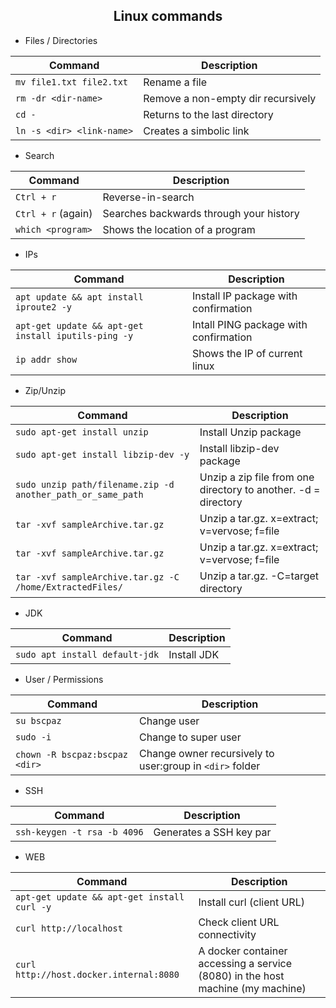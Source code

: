 <h2 align="center">Linux commands</h2>

* Files / Directories

| Command | Description |
| --- | --- |
| `mv file1.txt file2.txt` | Rename a file |
| `rm -dr <dir-name>` | Remove a non-empty dir recursively |
| `cd -` | Returns to the last directory |
| `ln -s <dir> <link-name>`| Creates a simbolic link |


* Search

| Command | Description |
| --- | --- |
| `Ctrl + r` | Reverse-in-search |
| `Ctrl + r` (again) | Searches backwards through your history |
| `which <program>` | Shows the location of a program |


* IPs
 
| Command | Description |
| --- | --- |
| `apt update && apt install iproute2 -y` | Install IP package with confirmation |
| `apt-get update && apt-get install iputils-ping -y` | Intall PING package with confirmation |
| `ip addr show` | Shows the IP of current linux |


* Zip/Unzip

| Command | Description |
| --- | --- |
| `sudo apt-get install unzip` | Install Unzip package |
| `sudo apt-get install libzip-dev -y` | Install libzip-dev package |
| `sudo unzip path/filename.zip -d another_path_or_same_path` | Unzip a zip file from one directory to another. -d = directory |
| `tar -xvf sampleArchive.tar.gz` | Unzip a tar.gz. x=extract; v=vervose; f=file |
| `tar -xvf sampleArchive.tar.gz` | Unzip a tar.gz. x=extract; v=vervose; f=file |
| `tar -xvf sampleArchive.tar.gz -C /home/ExtractedFiles/`| Unzip a tar.gz. -C=target directory |



* JDK

| Command | Description |
| --- | --- |
| `sudo apt install default-jdk` | Install JDK |


* User / Permissions

| Command | Description |
| --- | --- |
| `su bscpaz` | Change user |
| `sudo -i` | Change to super user |
| `chown -R bscpaz:bscpaz <dir>` | Change owner recursively to user:group in `<dir>` folder |


* SSH

| Command | Description |
| --- | --- |
| `ssh-keygen -t rsa -b 4096` | Generates a SSH key par |

* WEB

| Command | Description |
| --- | --- |
| `apt-get update && apt-get install curl -y` | Install curl (client URL) |
| `curl http://localhost` | Check client URL connectivity |
| `curl http://host.docker.internal:8080` | A docker container accessing a service (8080) in the host machine (my machine) |
 

